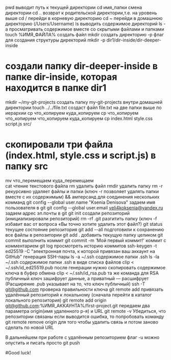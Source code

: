 pwd выводит путь к текущей директории
cd имя_папки смена директории 
cd .. возврат к родительской директории,т.е. на уровень выше
cd / перейди в корневую директорию
cd ~ перейди в домашнюю директорию (/Users/Username)
ls выводить содержимое директорий
ls -a просматривать содержимое вместе со скрытыми файлами и папками 
touch %ИМЯ_ФАЙЛА% создать файл
mkdir создать директорию
-p флаг для создания структуры директорий 
mkdir -p dir1/dir-inside/dir-deeper-inside
# создали папку dir-deeper-inside в папке dir-inside, которая находится в папке dir1 
mkdir ~/my-git-projects создать папку my-git-projects внутри домашней директории
touch ../../file.txt создаст файл file.txt на две папки выше по иерархии
cp что_копируем куда_копируем 
cp что_копируем что_копируем что_копируем куда_копируем
cp index.html style.css script.js src/
# скопировали три файла (index.html, style.css и script.js) в папку src 

mv что_перемещаем куда_перемещаем  
cat чтение текстового файла
rm удалить файл
rmdir удалить папку
rm -r рекурсивно удаляет файлы и папки (ключ -r позволяет удалять папки вместе с их содержимым)
&& амперсанд для соединения нескольких комманд
git config --global user.name "Ksenia Denisova" задаем имя пользователя в git
git config --global user.email veli4koksenia@yandex.ru задаем адрес эл.почты в git
git init создали репозиторий (инициализировали репозиторий)
rm -rf .git разгитить папку (ключ -f избавит вас от вопроса «Вы точно хотите удалить этот файл?)
git status текущее состояние репозитория
git add --all подготовили к сохранению все файлы в репозитории
git add . добавить текущую папку целиком
git commit выполнить коммит
git commit -m 'Мой первый коммит!'  коммит с комментарием
git log просмотреть историю коммитов
ssh-keygen -t ed25519 -C "электронная почта, к которой привязан ваш аккаунт на GitHub" генерация SSH-пары
ls -a ~/.ssh содержимое папки .ssh
ls -la ~/.ssh содержимое папки .ssh в виде списка файлов
clip < ~/.ssh/id_ed25519.pub после генерации нужно скопировать содержимое ключа в буфер обмена
clip < ~/.ssh/id_rsa.pub та же команда для RSA
публичный ключ зашифрует данные, а приватный — расшифрует (Расширение .pub указывает на то, что ключ публичный)
ssh -T git@github.com проверка правильности ключа
git remote add привязать удалённый репозиторий к локальному (сначала перейти в каталог локального репозитория) 
git remote add origin git@github.com:%ИМЯ_АККАУНТА%/first-project.git  передаем два параметра origin(имя удаленного р-я) и URL 
git remote -v Убедиться, что репозитории связаны
если выводится ошибка, то попробовать команду git remote remove origin для того чтобы удалить связь и потом заново сделать по новой URL

В дальнейшем при работе с удалённым репозиторием флаг -u можно опустить и писать просто git push


#Good luck!